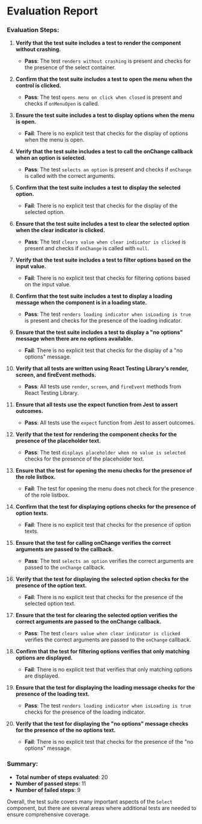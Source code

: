 # Evaluation Report

### Evaluation Steps:

1. **Verify that the test suite includes a test to render the component without crashing.**
   - **Pass**: The test `renders without crashing` is present and checks for the presence of the select container.

2. **Confirm that the test suite includes a test to open the menu when the control is clicked.**
   - **Pass**: The test `opens menu on click when closed` is present and checks if `onMenuOpen` is called.

3. **Ensure the test suite includes a test to display options when the menu is open.**
   - **Fail**: There is no explicit test that checks for the display of options when the menu is open.

4. **Verify that the test suite includes a test to call the onChange callback when an option is selected.**
   - **Pass**: The test `selects an option` is present and checks if `onChange` is called with the correct arguments.

5. **Confirm that the test suite includes a test to display the selected option.**
   - **Fail**: There is no explicit test that checks for the display of the selected option.

6. **Ensure that the test suite includes a test to clear the selected option when the clear indicator is clicked.**
   - **Pass**: The test `clears value when clear indicator is clicked` is present and checks if `onChange` is called with `null`.

7. **Verify that the test suite includes a test to filter options based on the input value.**
   - **Fail**: There is no explicit test that checks for filtering options based on the input value.

8. **Confirm that the test suite includes a test to display a loading message when the component is in a loading state.**
   - **Pass**: The test `renders loading indicator when isLoading is true` is present and checks for the presence of the loading indicator.

9. **Ensure that the test suite includes a test to display a "no options" message when there are no options available.**
   - **Fail**: There is no explicit test that checks for the display of a "no options" message.

10. **Verify that all tests are written using React Testing Library's render, screen, and fireEvent methods.**
    - **Pass**: All tests use `render`, `screen`, and `fireEvent` methods from React Testing Library.

11. **Ensure that all tests use the expect function from Jest to assert outcomes.**
    - **Pass**: All tests use the `expect` function from Jest to assert outcomes.

12. **Verify that the test for rendering the component checks for the presence of the placeholder text.**
    - **Pass**: The test `displays placeholder when no value is selected` checks for the presence of the placeholder text.

13. **Ensure that the test for opening the menu checks for the presence of the role listbox.**
    - **Fail**: The test for opening the menu does not check for the presence of the role listbox.

14. **Confirm that the test for displaying options checks for the presence of option texts.**
    - **Fail**: There is no explicit test that checks for the presence of option texts.

15. **Ensure that the test for calling onChange verifies the correct arguments are passed to the callback.**
    - **Pass**: The test `selects an option` verifies the correct arguments are passed to the `onChange` callback.

16. **Verify that the test for displaying the selected option checks for the presence of the option text.**
    - **Fail**: There is no explicit test that checks for the presence of the selected option text.

17. **Ensure that the test for clearing the selected option verifies the correct arguments are passed to the onChange callback.**
    - **Pass**: The test `clears value when clear indicator is clicked` verifies the correct arguments are passed to the `onChange` callback.

18. **Confirm that the test for filtering options verifies that only matching options are displayed.**
    - **Fail**: There is no explicit test that verifies that only matching options are displayed.

19. **Ensure that the test for displaying the loading message checks for the presence of the loading text.**
    - **Pass**: The test `renders loading indicator when isLoading is true` checks for the presence of the loading indicator.

20. **Verify that the test for displaying the "no options" message checks for the presence of the no options text.**
    - **Fail**: There is no explicit test that checks for the presence of the "no options" message.

### Summary:
- **Total number of steps evaluated**: 20
- **Number of passed steps**: 11
- **Number of failed steps**: 9

Overall, the test suite covers many important aspects of the `Select` component, but there are several areas where additional tests are needed to ensure comprehensive coverage.